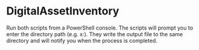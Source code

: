 # DigitalAssetInventory
Run both scripts from a PowerShell console. The scripts will prompt you to enter the directory path (e.g. x:\). They write the output file to the same directory and will notify you when the process is completed.
